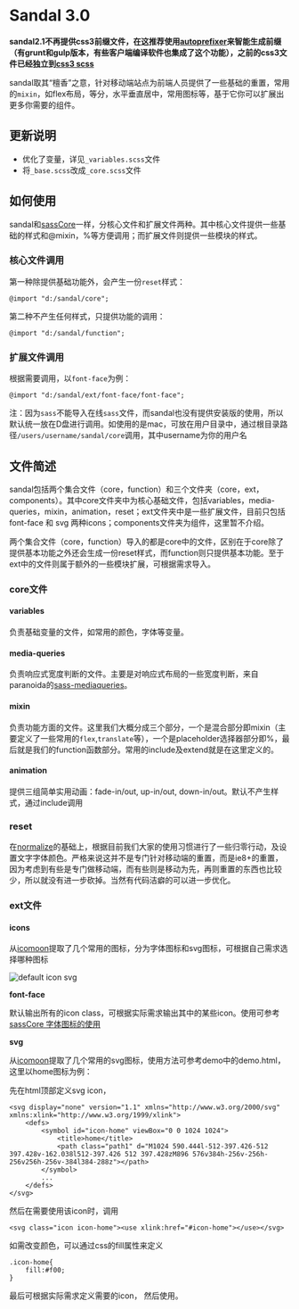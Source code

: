 # Sandal 3.0

**sandal2.1不再提供css3前缀文件，在这推荐使用[autoprefixer](https://github.com/postcss/autoprefixer)来智能生成前缀（有grunt和gulp版本，有些客户端编译软件也集成了这个功能），之前的css3文件已经独立到[css3 scss](https://github.com/marvin1023/css3-scss)**

sandal取其“檀香”之意，针对移动端站点为前端人员提供了一些基础的重置，常用的`mixin`，如flex布局，等分，水平垂直居中，常用图标等，基于它你可以扩展出更多你需要的组件。

## 更新说明

* 优化了变量，详见`_variables.scss`文件
* 将`_base.scss`改成`_core.scss`文件


## 如何使用
sandal和[sassCore](https://github.com/marvin1023/sassCore)一样，分核心文件和扩展文件两种。其中核心文件提供一些基础的样式和@mixin，%等方便调用；而扩展文件则提供一些模块的样式。

### 核心文件调用

第一种除提供基础功能外，会产生一份`reset`样式：

	@import "d:/sandal/core";

第二种不产生任何样式，只提供功能的调用：

	@import "d:/sandal/function";

### 扩展文件调用

根据需要调用，以`font-face`为例：

	@import "d:/sandal/ext/font-face/font-face";

注：因为`sass`不能导入在线`sass`文件，而sandal也没有提供安装版的使用，所以默认统一放在D盘进行调用。如使用的是mac，可放在用户目录中，通过根目录路径`/users/username/sandal/core`调用，其中username为你的用户名

## 文件简述

sandal包括两个集合文件（core，function）和三个文件夹（core，ext，components）。其中core文件夹中为核心基础文件，包括variables，media-queries，mixin，animation，reset；ext文件夹中是一些扩展文件，目前只包括font-face 和 svg 两种icons；components文件夹为组件，这里暂不介绍。

两个集合文件（core，function）导入的都是core中的文件，区别在于core除了提供基本功能之外还会生成一份reset样式，而function则只提供基本功能。至于ext中的文件则属于额外的一些模块扩展，可根据需求导入。

### core文件

#### variables
负责基础变量的文件，如常用的颜色，字体等变量。

#### media-queries
负责响应式宽度判断的文件。主要是对响应式布局的一些宽度判断，来自paranoida的[sass-mediaqueries](https://github.com/paranoida/sass-mediaqueries)。

#### mixin
负责功能方面的文件。这里我们大概分成三个部分，一个是混合部分即mixin（主要定义了一些常用的`flex`,`translate`等），一个是placeholder选择器部分即%，最后就是我们的function函数部分。常用的include及extend就是在这里定义的。

#### animation

提供三组简单实用动画：fade-in/out, up-in/out, down-in/out。默认不产生样式，通过include调用

### reset
在[normalize](http://necolas.github.io/normalize.css/)的基础上，根据目前我们大家的使用习惯进行了一些归零行动，及设置文字字体颜色。严格来说这并不是专门针对移动端的重置，而是ie8+的重置，因为考虑到有些是专门做移动端，而有些则是移动为先，再则重置的东西也比较少，所以就没有进一步砍掉。当然有代码洁癖的可以进一步优化。

### ext文件

#### icons

从[icomoon](http://icomoon.io)提取了几个常用的图标，分为字体图标和svg图标，可根据自己需求选择哪种图标

![default icon svg](ext/svg/svg-icons.png)


**font-face**

默认输出所有的icon class，可根据实际需求输出其中的某些icon。使用可参考[sassCore 字体图标的使用](http://www.w3cplus.com/sasscore/font-face.html)

**svg**

从[icomoon](http://icomoon.io)提取了几个常用的svg图标，使用方法可参考demo中的demo.html，这里以home图标为例：

先在html顶部定义svg icon，

	<svg display="none" version="1.1" xmlns="http://www.w3.org/2000/svg" xmlns:xlink="http://www.w3.org/1999/xlink">
		<defs>
			<symbol id="icon-home" viewBox="0 0 1024 1024">
				<title>home</title>
				<path class="path1" d="M1024 590.444l-512-397.426-512 397.428v-162.038l512-397.426 512 397.428zM896 576v384h-256v-256h-256v256h-256v-384l384-288z"></path>
			</symbol>
			...
		</defs>
	</svg>

然后在需要使用该icon时，调用

	<svg class="icon icon-home"><use xlink:href="#icon-home"></use></svg>

如需改变颜色，可以通过css的fill属性来定义

	.icon-home{
		fill:#f00;
	}

最后可根据实际需求定义需要的icon， 然后使用。




